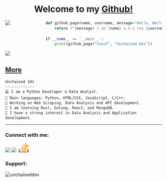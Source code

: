 <h1 align="center">Welcome to my <a href="https://github.com/unchaineddev">Github!</a> </h1>

<img align="left" src="https://c.tenor.com/2YrJH5ne5EMAAAAd/tenor.gif" width="130px">


```python
def github_page(name, username, message="Hello, World!"):
    return f"{message} I am {name} a.k.a the {username}"

if __name__ == '__main__':
    print(github_page("Yusuf", "Unchained Dev"))
```

<a href="https://www.youtube.com/watch?v=dQw4w9WgXcQ"><img src="https://user-images.githubusercontent.com/73097560/115834477-dbab4500-a447-11eb-908a-139a6edaec5c.gif"></a>

## [More](https://yusuf.cloud)

```
Unchained 101
-------------
💻 I am a Python Developer & Data Analyst.
🌟 Main languages: Python, HTML/CSS, JavaScript, C/C++.
🔭 Working on Web Scraping, Data Analysis and API development.
🌱 I am learning Rust, Golang, React, and MongoDB.
🚩 I have a strong interest in Data Analysis and Application development.
```
<hr>


<h3 align="left">Connect with me:</h3>

<div> 
	<a href="https://www.linkedin.com/in/yusuf07" target="_blank"><img src="https://img.shields.io/badge/LinkedIn-0077B5?style=for-the-badge&logo=linkedin&logoColor=white" target="_blank"></a>
<a href="https://github.com/unchaineddev" target="_blank"><img src="https://img.shields.io/badge/GitHub-100000?style=for-the-badge&logo=github&logoColor=white" target="_blank"></a>
<a href="https://stackoverflow.com/users/20629335" target="blank"><img src="https://raw.githubusercontent.com/teamedwardforever/Readme-Generator/71f25dd8b98329b168142a6b782a107b75eab178/svg/Social/stack-overflow.svg" alt="20629335" height="30" width="40" /></a>
</div>

<p align="left">
</p>

<h3 align="left">Support:</h3>
<p><a href="https://www.buymeacoffee.com/unchaineddev"> <img align="left" src="https://cdn.buymeacoffee.com/buttons/v2/default-yellow.png" height="50" width="210" alt="unchaineddev" /></a></p><br><br>



